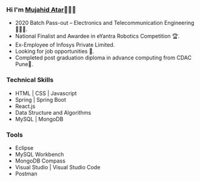 ### Hi I'm [Mujahid Atar](https://www.linkedin.com/in/mujahid-atar/)👋🏻😄


- 2020 Batch Pass-out – Electronics and Telecommunication Engineering 👨🏻‍🎓.
- National Finalist and Awardee in eYantra Robotics Competition 🏆.
- Ex-Employee of Infosys Private Limited.
-	Looking for job opportunities 🤗.
-	Completed post graduation diploma in advance computing from CDAC Pune📍.
### Technical Skills
  -	HTML | CSS | Javascript
  -	Spring | Spring Boot
  -	React.js
  -	Data Structure and Algorithms
  -	MySQL | MongoDB
### Tools
  -	Eclipse
  -	MySQL Workbench
  -	MongoDB Compass
  -	Visual Studio | Visual Studio Code
  -	Postman


